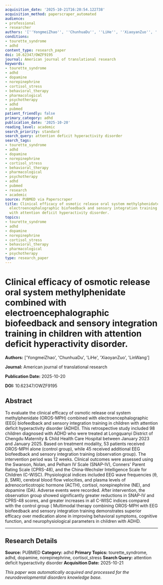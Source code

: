 ```yaml
---
acquisition_date: '2025-10-21T16:20:54.122738'
acquisition_method: paperscraper_automated
audience:
- professional
- researcher
authors: '[''YongmeiZhao'', ''ChunhuaDu'', ''LiHe'', ''XiaoyanZuo'', ''LinWang'']'
conditions:
- tourette_syndrome
- adhd
content_type: research_paper
doi: 10.62347/OWZF9195
journal: American journal of translational research
keywords:
- tourette_syndrome
- adhd
- dopamine
- norepinephrine
- cortisol_stress
- behavioral_therapy
- pharmacological
- psychotherapy
- adhd
- pubmed
patient_friendly: false
primary_category: adhd
publication_date: '2025-10-20'
reading_level: academic
search_priority: standard
search_query: attention deficit hyperactivity disorder
search_tags:
- tourette_syndrome
- adhd
- dopamine
- norepinephrine
- cortisol_stress
- behavioral_therapy
- pharmacological
- psychotherapy
- adhd
- pubmed
- research
- academic
source: PUBMED via Paperscraper
title: Clinical efficacy of osmotic release oral system methylphenidate combined with
  electroencephalographic biofeedback and sensory integration training in children
  with attention deficit hyperactivity disorder.
topics:
- tourette_syndrome
- adhd
- dopamine
- norepinephrine
- cortisol_stress
- behavioral_therapy
- pharmacological
- psychotherapy
type: research_paper
---
```


# Clinical efficacy of osmotic release oral system methylphenidate combined with electroencephalographic biofeedback and sensory integration training in children with attention deficit hyperactivity disorder.

**Authors:** ['YongmeiZhao', 'ChunhuaDu', 'LiHe', 'XiaoyanZuo', 'LinWang']

**Journal:** American journal of translational research

**Publication Date:** 2025-10-20

**DOI:** 10.62347/OWZF9195

## Abstract

To evaluate the clinical efficacy of osmotic release oral system methylphenidate (OROS-MPH) combined with electroencephalographic (EEG) biofeedback and sensory integration training in children with attention deficit hyperactivity disorder (ADHD). This retrospective study included 98 children diagnosed with ADHD who were treated at Longquanyi District of Chengdu Maternity & Child Health Care Hospital between January 2023 and January 2025. Based on treatment modality, 53 patients received OROS-MPH alone (control group), while 45 received additional EEG biofeedback and sensory integration training (observation group). The intervention period was 12 weeks. Clinical outcomes were assessed using the Swanson, Nolan, and Pelham IV Scale (SNAP-IV), Conners' Parent Rating Scale (CPRS-48), and the China-Wechsler Intelligence Scale for Children (C-WISC). Physiological indices included EEG wave frequencies (θ, β, SMR), cerebral blood flow velocities, and plasma levels of adrenocorticotropic hormone (ACTH), cortisol, norepinephrine (NE), and dopamine (DA). Adverse events were recorded. After intervention, the observation group showed significantly greater reductions in SNAP-IV and CPRS-48 scores, and greater increases in all C-WISC indices compared with the control group ( Multimodal therapy combining OROS-MPH with EEG biofeedback and sensory integration training demonstrates superior efficacy over medication alone in improving behavioral symptoms, cognitive function, and neurophysiological parameters in children with ADHD.

---

## Research Details

**Source:** PUBMED
**Category:** adhd
**Primary Topics:** tourette_syndrome, adhd, dopamine, norepinephrine, cortisol_stress
**Search Query:** attention deficit hyperactivity disorder
**Acquisition Date:** 2025-10-21

*This paper was automatically acquired and processed for the neurodevelopmental disorders knowledge base.*
